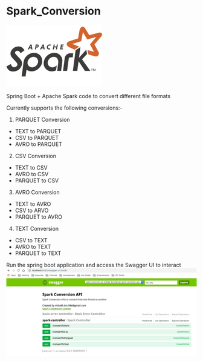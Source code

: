 # Spark_Conversion

![alt text](https://github.com/Hitman007IN/Spark_Conversion/blob/master/spark_logo.png)

Spring Boot + Apache Spark code to convert different file formats

Currently supports the following conversions:-

1. PARQUET Conversion
  - TEXT to PARQUET
  - CSV to PARQUET
  - AVRO to PARQUET
  
2. CSV Conversion
  - TEXT to CSV
  - AVRO to CSV
  - PARQUET to CSV
  
3. AVRO Conversion
  - TEXT to AVRO
  - CSV to ARVO
  - PARQUET to AVRO
  
4. TEXT Conversion
  - CSV to TEXT
  - AVRO to TEXT
  - PARQUET to TEXT

Run the spring boot application and access the Swagger UI to interact
![alt text](https://github.com/Hitman007IN/Spark_Conversion/blob/master/swagger.png)

